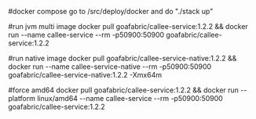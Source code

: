 #docker compose
go to /src/deploy/docker and do "./stack up"

#run jvm multi image
docker pull goafabric/callee-service:1.2.2 && docker run --name callee-service --rm -p50900:50900 goafabric/callee-service:1.2.2

#run native image
docker pull goafabric/callee-service-native:1.2.2 && docker run --name callee-service-native --rm -p50900:50900 goafabric/callee-service-native:1.2.2 -Xmx64m
                
#force amd64
docker pull goafabric/callee-service:1.2.2 && docker run --platform linux/amd64 --name callee-service --rm -p50900:50900 goafabric/callee-service:1.2.2
